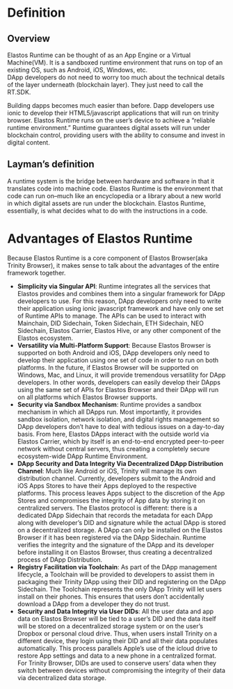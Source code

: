 # Definition
## Overview

Elastos Runtime can be thought of as an App Engine or a Virtual Machine(VM). It is a sandboxed runtime environment that runs on top of an existing OS, such as Android, iOS, Windows, etc.  
DApp developers do not need to worry too much about the technical details of the layer underneath (blockchain layer). They just need to call the RT.SDK.

Building dapps becomes much easier than before. Dapp developers use ionic to develop their HTML5/javascript applications that will run on trinity browser. Elastos Runtime runs on the user’s device to achieve a “reliable runtime environment.” Runtime guarantees digital assets will run under blockchain control, providing users with the ability to consume and invest in digital content.

## Layman’s definition

A runtime system is the bridge between hardware and software in that it translates code into machine code. Elastos Runtime is the environment that code can run on–much like an encyclopedia or a library about a new world in which digital assets are run under the blockchain.  Elastos Runtime, essentially, is what decides what to do with the instructions in a code.

# Advantages of Elastos Runtime

Because Elastos Runtime is a core component of Elastos Browser(aka Trinity Browser), it makes sense to talk about the advantages of the entire framework together.

- **Simplicity via Singular API**: Runtime integrates all the services that Elastos provides and combines them into a singular framework for DApp developers to use. For this reason, DApp developers only need to write their application using ionic javascript framework and have only one set of Runtime APIs to manage. The APIs can be used to interact with Mainchain, DID Sidechain, Token Sidechain, ETH Sidechain, NEO Sidechain, Elastos Carrier, Elastos Hive, or any other component of the Elastos ecosystem.
- **Versatility via Multi-Platform Support**: Because Elastos Browser is supported on both Android and iOS, DApp developers only need to develop their application using one set of code in order to run on both platforms. In the future, if Elastos Browser will be supported on Windows, Mac, and Linux, it will provide tremendous versatility for DApp developers. In other words, developers can easily develop their DApps using the same set of APIs for Elastos Browser and their DApp will run on all platforms which Elastos Browser supports.
- **Security via Sandbox Mechanism**: Runtime provides a sandbox mechanism in which all DApps run. Most importantly, it provides sandbox isolation, network isolation, and digital rights management so DApp developers don’t have to deal with tedious issues on a day-to-day basis. From here, Elastos DApps interact with the outside world via Elastos Carrier, which by itself is an end-to-end encrypted peer-to-peer network without central servers, thus creating a completely secure ecosystem-wide DApp Runtime Environment.
- **DApp Security and Data Integrity Via Decentralized DApp Distribution Channel**: Much like Android or iOS, Trinity will manage its own distribution channel. Currently, developers submit to the Android and iOS Apps Stores to have their Apps deployed to the respective platforms. This process leaves Apps subject to the discretion of the App Stores and compromises the integrity of App data by storing it on centralized servers. The Elastos protocol is different: there is a dedicated DApp Sidechain that records the metadata for each DApp along with developer’s DID and signature while the actual DApp is stored on a decentralized storage. A DApp can only be installed on the Elastos Browser if it has been registered via the DApp Sidechain. Runtime verifies the integrity and the signature of the DApp and its developer before installing it on Elastos Browser, thus creating a decentralized process of DApp Distribution.
- **Registry Facilitation via Toolchain**: As part of the DApp management lifecycle, a Toolchain will be provided to developers to assist them in packaging their Trinity DApp using their DID and registering on the DApp Sidechain. The Toolchain represents the only DApp Trinity will let users install on their phones. This ensures that users don’t accidentally download a DApp from a developer they do not trust.
- **Security and Data Integrity via User DIDs**: All the user data and app data on Elastos Browser will be tied to a user’s DID and the data itself will be stored on a decentralized storage system or on the user’s Dropbox or personal cloud drive. Thus, when users install Trinity on a different device, they login using their DID and all their data populates automatically. This process parallels Apple’s use of the icloud drive to restore App settings and data to a new phone in a centralized format. For Trinity Browser, DIDs are used to conserve users’ data when they switch between devices without compromising the integrity of their data via decentralized data storage.
